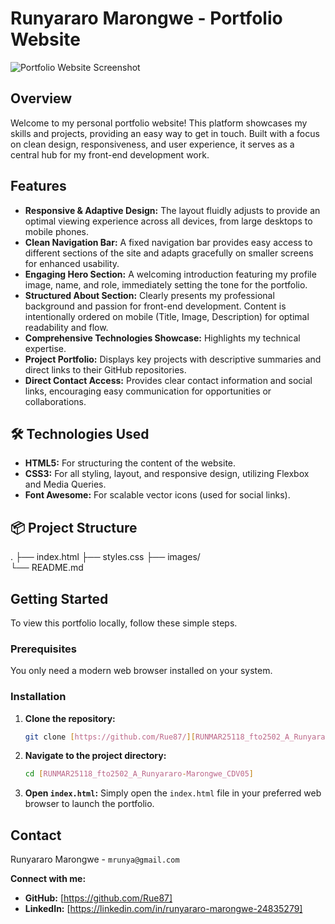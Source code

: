 # Runyararo Marongwe - Portfolio Website

![Portfolio Website Screenshot](images/portfolio-screenshot.png)


##  Overview

Welcome to my personal portfolio website! This platform showcases my skills and projects, providing an easy way to get in touch. Built with a focus on clean design, responsiveness, and user experience, it serves as a central hub for my front-end development work.


##  Features

* **Responsive & Adaptive Design:** The layout fluidly adjusts to provide an optimal viewing experience across all devices, from large desktops to mobile phones.
* **Clean Navigation Bar:** A fixed navigation bar provides easy access to different sections of the site and adapts gracefully on smaller screens for enhanced usability.
* **Engaging Hero Section:** A welcoming introduction featuring my profile image, name, and role, immediately setting the tone for the portfolio.
* **Structured About Section:** Clearly presents my professional background and passion for front-end development. Content is intentionally ordered on mobile (Title, Image, Description) for optimal readability and flow.
* **Comprehensive Technologies Showcase:** Highlights my technical expertise.
* **Project Portfolio:** Displays key projects with descriptive summaries and direct links to their GitHub repositories.
* **Direct Contact Access:** Provides clear contact information and social links, encouraging easy communication for opportunities or collaborations.


## 🛠️ Technologies Used

* **HTML5:** For structuring the content of the website.
* **CSS3:** For all styling, layout, and responsive design, utilizing Flexbox and Media Queries.
* **Font Awesome:** For scalable vector icons (used for social links).


## 📦 Project Structure

.
├── index.html
├── styles.css
├── images/         
└── README.md


##  Getting Started

To view this portfolio locally, follow these simple steps.

### Prerequisites

You only need a modern web browser installed on your system.

### Installation

1.  **Clone the repository:**
    ```bash
    git clone [https://github.com/Rue87/][RUNMAR25118_fto2502_A_Runyararo-Marongwe_CDV05].git
    ```
     
2.  **Navigate to the project directory:**
    ```bash
    cd [RUNMAR25118_fto2502_A_Runyararo-Marongwe_CDV05]
    ```
3.  **Open `index.html`:**
    Simply open the `index.html` file in your preferred web browser to launch the portfolio.

##  Contact

Runyararo Marongwe - `mrunya@gmail.com`

**Connect with me:**
* **GitHub:** [https://github.com/Rue87]
* **LinkedIn:** [https://linkedin.com/in/runyararo-marongwe-24835279]

